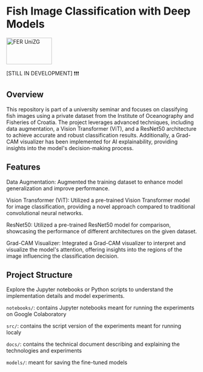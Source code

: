 # Fish Image Classification with Deep Models

<img alt="FER UniZG" src="https://github.com/rejsafranko/Fish-Image-Classification/blob/main/icon.jpg" height="70" width="120">

[STILL IN DEVELOPMENT] ❗❗❗

## Overview
This repository is part of a university seminar and focuses on classifying fish images using a private dataset from the Institute of Oceanography and Fisheries of Croatia. The project leverages advanced techniques, including data augmentation, a Vision Transformer (ViT), and a ResNet50 architecture to achieve accurate and robust classification results. Additionally, a Grad-CAM visualizer has been implemented for AI explainability, providing insights into the model's decision-making process.

## Features
Data Augmentation: Augmented the training dataset to enhance model generalization and improve performance.

Vision Transformer (ViT): Utilized a pre-trained Vision Transformer model for image classification, providing a novel approach compared to traditional convolutional neural networks.

ResNet50: Utilized a pre-trained ResNet50 model for comparison, showcasing the performance of different architectures on the given dataset.

Grad-CAM Visualizer: Integrated a Grad-CAM visualizer to interpret and visualize the model's attention, offering insights into the regions of the image influencing the classification decision.

## Project Structure

Explore the Jupyter notebooks or Python scripts to understand the implementation details and model experiments.

```notebooks/```: contains Jupyter notebooks meant for running the experiments on Google Colaboratory

```src/```: contains the script version of the experiments meant for running localy

```docs/```: contains the technical document describing and explaining the technologies and experiments

```models/```: meant for saving the fine-tuned models
